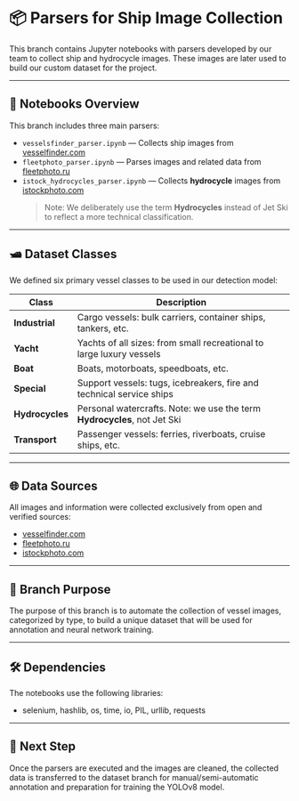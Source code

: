# 📦 Parsers for Ship Image Collection

This branch contains Jupyter notebooks with parsers developed by our team to collect ship and hydrocycle images. These images are later used to build our custom dataset for the project.

---

## 🧭 Notebooks Overview

This branch includes three main parsers:

- `vesselsfinder_parser.ipynb` — Collects ship images from [vesselfinder.com](https://www.vesselfinder.com)
- `fleetphoto_parser.ipynb` — Parses images and related data from [fleetphoto.ru](https://fleetphoto.ru)
- `istock_hydrocycles_parser.ipynb` — Collects **hydrocycle** images from [istockphoto.com](https://www.istockphoto.com)  
  > Note: We deliberately use the term **Hydrocycles** instead of Jet Ski to reflect a more technical classification.

---

## 🛥️ Dataset Classes

We defined six primary vessel classes to be used in our detection model:

| Class         | Description                                                                 |
|---------------|-----------------------------------------------------------------------------|
| **Industrial** | Cargo vessels: bulk carriers, container ships, tankers, etc.                |
| **Yacht**       | Yachts of all sizes: from small recreational to large luxury vessels        |
| **Boat**        | Boats, motorboats, speedboats, etc.                                         |
| **Special**     | Support vessels: tugs, icebreakers, fire and technical service ships        |
| **Hydrocycles** | Personal watercrafts. Note: we use the term **Hydrocycles**, not Jet Ski    |
| **Transport**   | Passenger vessels: ferries, riverboats, cruise ships, etc.                  |

---

## 🌐 Data Sources

All images and information were collected exclusively from open and verified sources:

- [vesselfinder.com](https://www.vesselfinder.com)
- [fleetphoto.ru](https://fleetphoto.ru)
- [istockphoto.com](https://www.istockphoto.com)

---

## 📌 Branch Purpose

The purpose of this branch is to automate the collection of vessel images, categorized by type, to build a unique dataset that will be used for annotation and neural network training.

---

## 🛠️ Dependencies

The notebooks use the following libraries:

- selenium, hashlib, os, time, io, PIL, urllib, requests

---

## 🔄 Next Step

Once the parsers are executed and the images are cleaned, the collected data is transferred to the dataset branch for manual/semi-automatic annotation and preparation for training the YOLOv8 model.
